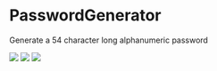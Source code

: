 # PasswordGenerator
Generate a 54 character long alphanumeric password

![](https://media.discordapp.net/attachments/560497603289153542/873203554314227722/unknown.png?width=1129&height=676)
![](https://media.discordapp.net/attachments/560497603289153542/873203670240608346/unknown.png?width=1124&height=676)
![](https://media.discordapp.net/attachments/560497603289153542/873203772921380884/unknown.png?width=1126&height=676)
